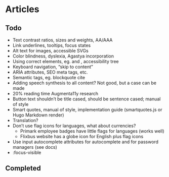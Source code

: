 # Articles

## Todo

- Text contrast ratios, sizes and weights, AA/AAA
- Link underlines, tooltips, focus states
- Alt text for images, accessible SVGs
- Color blindness, dyslexia, Agastya incorporation
- Using correct elements, eg. and , accessibility tree
- Keyboard navigation, “skip to content”
- ARIA attributes, SEO meta tags, etc.
- Semantic tags, eg. blockquote cite
- Adding speech synthesis to all content? Not good, but a case can be made
- 20% reading time Augmenta11y research
- Button text shouldn’t be title cased, should be sentence cased; manual of style
- Smart quotes, manual of style, implementation guide (smartquotes.js or Hugo Markdown render)
- Translation?
- Don’t use flag icons for languages, what about currencies?
  - Primark employee badges have little flags for languages (works well)
  - Flixbus website has a globe icon for English plus flag icons
- Use input autocomplete attributes for autocomplete and for password managers (see docs)
- :focus-visible

## Completed
